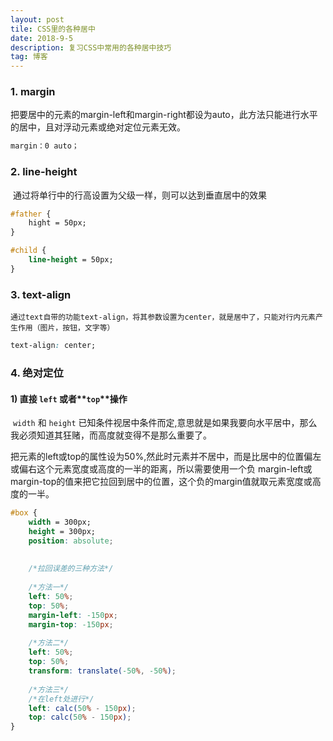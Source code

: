 ```yaml
---
layout: post
tile: CSS里的各种居中
date: 2018-9-5
description: 复习CSS中常用的各种居中技巧
tag: 博客
---
```


### 1. margin



​	把要居中的元素的margin-left和margin-right都设为auto，此方法只能进行水平的居中，且对浮动元素或绝对定位元素无效。



```css
margin：0 auto；
```

### 2. line-height



​	通过将单行中的行高设置为父级一样，则可以达到垂直居中的效果



```css
#father {
    hight = 50px;
}

#child {
    line-height = 50px;
}
```

### 3. text-align



 	通过text自带的功能text-align，将其参数设置为center，就是居中了，只能对行内元素产生作用（图片，按钮，文字等）



```css
text-align: center;
```

### 4. 绝对定位

#### 1) 直接 **`left`** 或者**`top`**操作



​	`width` 和 `height` 已知条件视居中条件而定,意思就是如果我要向水平居中，那么我必须知道其狂赌，而高度就变得不是那么重要了。

把元素的left或top的属性设为50%,然此时元素并不居中，而是比居中的位置偏左或偏右这个元素宽度或高度的一半的距离，所以需要使用一个负      margin-left或margin-top的值来把它拉回到居中的位置，这个负的margin值就取元素宽度或高度的一半。



```CSS
#box {
    width = 300px;
    height = 300px;
    position: absolute;
    
    
    /*拉回误差的三种方法*/
    
    /*方法一*/
    left: 50%;
    top: 50%;
    margin-left: -150px;
    margin-top: -150px;
    
    /*方法二*/
    left: 50%;
    top: 50%;
    transform: translate(-50%, -50%);
    
    /*方法三*/
    /*在left处进行*/
    left: calc(50% - 150px);
    top: calc(50% - 150px);
}
```